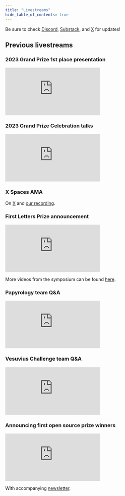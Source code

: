 ```yaml
---
title: "Livestreams"
hide_table_of_contents: true
---
```


<head>
  <html data-theme="dark" />

  <meta
    name="description"
    content="A $1,000,000+ machine learning and computer vision competition"
  />

  <meta property="og:type" content="website" />
  <meta property="og:url" content="https://scrollprize.org" />
  <meta property="og:title" content="Vesuvius Challenge" />
  <meta
    property="og:description"
    content="A $1,000,000+ machine learning and computer vision competition"
  />
  <meta
    property="og:image"
    content="https://scrollprize.org/img/social/opengraph.jpg"
  />

  <meta property="twitter:card" content="summary_large_image" />
  <meta property="twitter:url" content="https://scrollprize.org" />
  <meta property="twitter:title" content="Vesuvius Challenge" />
  <meta
    property="twitter:description"
    content="A $1,000,000+ machine learning and computer vision competition"
  />
  <meta
    property="twitter:image"
    content="https://scrollprize.org/img/social/opengraph.jpg"
  />
</head>

Be sure to check [Discord](https://discord.gg/V4fJhvtaQn), [Substack](https://scrollprize.substack.com/), and [X](https://twitter.com/scrollprize) for updates!

## Previous livestreams

### 2023 Grand Prize 1st place presentation

<iframe className="w-[100%] mb-4 aspect-video" src="https://www.youtube.com/embed/F5ak1pRaqVo?si=njl57GBT0wFUeTV2"  title="YouTube video player" frameBorder="0" allow="accelerometer; autoplay; clipboard-write; encrypted-media; gyroscope; picture-in-picture; web-share" allowFullScreen></iframe>

### 2023 Grand Prize Celebration talks

<iframe className="w-[100%] mb-4 aspect-video" src="https://www.youtube.com/embed/uPefxeXfssA?si=d6IB7KLvskAxFGMc"  title="YouTube video player" frameBorder="0" allow="accelerometer; autoplay; clipboard-write; encrypted-media; gyroscope; picture-in-picture; web-share" allowFullScreen></iframe>

### X Spaces AMA

On [X](https://twitter.com/i/spaces/1eaJbgEkEnrxX?s=20) and [our recording](https://dl.ash2txt.org/other/vesuvius-challenge-spaces-2023-10-15.m4a).

### First Letters Prize announcement

<iframe className="w-[100%] mb-4 aspect-video" src="https://www.youtube.com/embed/w0EsoAbRk1M"  title="YouTube video player" frameBorder="0" allow="accelerometer; autoplay; clipboard-write; encrypted-media; gyroscope; picture-in-picture; web-share" allowFullScreen></iframe>

More videos from the symposium can be found [here](https://www.herculaneum.ox.ac.uk/node/262).

### Papyrology team Q&A

<iframe className="w-[100%] mb-4 aspect-video" src="https://www.youtube.com/embed/gielO5WHdu4"  title="YouTube video player" frameBorder="0" allow="accelerometer; autoplay; clipboard-write; encrypted-media; gyroscope; picture-in-picture; web-share" allowFullScreen></iframe>

### Vesuvius Challenge team Q&A

<iframe className="w-[100%] mb-4 aspect-video" src="https://www.youtube.com/embed/Cr8xIqFnBdw"  title="YouTube video player" frameBorder="0" allow="accelerometer; autoplay; clipboard-write; encrypted-media; gyroscope; picture-in-picture; web-share" allowFullScreen></iframe>

### Announcing first open source prize winners

<iframe className="w-[100%] mb-4 aspect-video" src="https://www.youtube.com/embed/_LBI0DtTl80"  title="YouTube video player" frameBorder="0" allow="accelerometer; autoplay; clipboard-write; encrypted-media; gyroscope; picture-in-picture; web-share" allowFullScreen></iframe>

With accompanying [newsletter](https://scrollprize.substack.com/p/first-prizes-awarded-open-source).

